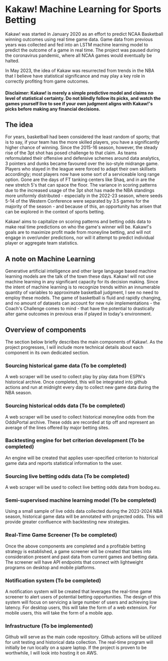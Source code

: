 # Kakaw! Machine Learning for Sports Betting
Kakaw! was started in January 2020 as an effort to predict NCAA Basketball winning outcomes using real time game data. Game data from previous years was collected and fed into an LSTM machine learning model to predict the outcome of a game in real time. The project was paused during the coronavirus pandemic, where all NCAA games would eventually be halted.

In May 2023, the idea of Kakaw was resurrected from trends in the NBA that I believe have statistical significance and may play a key role in correctly profiting from game outcomes.

#### Disclaimer: Kakaw! is merely a simple predictive model and claims no level of statistical certainty. Do not blindly follow its picks, and watch the games yourself live to see if your own judgment aligns with Kakaw!'s picks before making any financial decisions. 

## The idea
For years, basketball had been considered the least random of sports; that is to say, if your team has the more skilled players, you have a significantly higher chance of winning. Since the 2015-16 season, however, the steady rise of the 3pt shot has posed challenge to that claim. As teams reformulated their offensive and defensive schemes around data analytics, 3 pointers and dunks became favoured over the iso-style midrange game. Players who stayed in the league were forced to adapt their own skillsets accordingly; most players now have some sort of a serviceable long range option. Gone are the days of FT tanking centers like Shaq, and in are the new stretch 5's that can space the floor. The variance in scoring patterns due to the increased usage of the 3pt shot has made the NBA standings more uniformly distributed - especially in the 2022-23 season, where seeds 5-14 of the Western Conference were separated by 3.5 games for the majority of the season - and because of this, an opportunity has arisen that can be explored in the context of sports betting.

Kakaw! aims to capitalize on scoring patterns and betting odds data to make real time predictions on who the game's winner will be. Kakaw!'s goals are to maximize profit made from moneyline betting, and will not engage in over/under predictions, nor will it attempt to predict individual player or aggregate team statistics.

## A note on Machine Learning
Generative artificial intelligence and other large language based machine learning models are the talk of the town these days. Kakaw! will not use machine learning in any significant capacity for its decision making. Since the intent of machine learning is to recognize trends within an innumerable quantity of variables to approximate basketball judgment, I see no need to employ these models. The game of basketball is fluid and rapidly changing, and no amount of datasets can account for new rule implementations - the Coach's Challenge comes to mind - that have the potential to drastically alter game outcomes in previous eras if played in today's environment.

## Overview of components
The section below briefly describes the main components of Kakaw!. As the project progresses, I will include more technical details about each component in its own dedicated section.

### Sourcing historical game data (To be completed)
A web scraper will be used to collect play by play data from ESPN's historical archive. Once completed, this will be integrated into github actions and run at midnight every day to collect new game data during the NBA season.

### Sourcing historical odds data (To be completed)
A web scraper will be used to collect historical moneyline odds from the OddsPortal archive. These odds are recorded at tip off and represent an average of the lines offered by major betting sites.

### Backtesting engine for bet criterion development (To be completed)
An engine will be created that applies user-specified criterion to historical game data and reports statistical information to the user.

### Sourcing live betting odds data (To be completed)
A web scraper will be used to collect live betting odds data from bodog.eu.

### Semi-supervised machine learning model (To be completed)
Using a small sample of live odds data collected during the 2023-2024 NBA season, historical game data will be annotated with projected odds. This will provide greater confluence with backtesting new strategies.

### Real-Time Game Screener (To be completed)
Once the above components are completed and a profitable betting strategy is established, a game screener will be created that takes into consideration present and past data from current games and betting data. The screener will have API endpoints that connect with lightweight programs on desktop and mobile platforms. 

### Notification system (To be completed)
A notification system will be created that leverages the real-time game screener to alert users of potential betting opportunities. The design of this system will focus on servicing a large number of users and achieving low latency. For desktop users, this will take the form of a web extension. For mobile users, this will take the form of a mobile app. 

### Infrastructure (To be implemented)
Github will serve as the main code repository. Github actions will be utilized for unit testing and historical data collection. The real-time program will initially be run locally on a spare laptop. If the project is proven to be worthwhile, I will look into hosting it on AWS.
